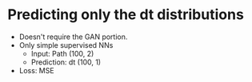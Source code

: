 # Predicting only the dt distributions
* Doesn't require the GAN portion.
* Only simple supervised NNs
    * Input: Path (100, 2)
    * Prediction: dt (100, 1)
* Loss: MSE
